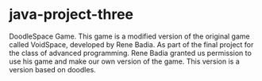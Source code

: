 java-project-three
==================

DoodleSpace Game. This game is a modified version of the original game called VoidSpace, developed by Rene Badia. As part of the final project for the class of advanced programming. Rene Badia granted us permission to use his game and make our own version of the game. This version is a version based on doodles.

